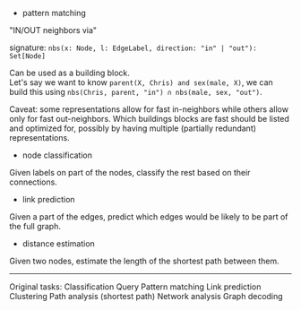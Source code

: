 - pattern matching
 
"IN/OUT neighbors via"

signature: `nbs(x: Node, l: EdgeLabel, direction: "in" | "out"): Set[Node]`

Can be used as a building block.\
Let's say we want to know `parent(X, Chris) and sex(male, X)`,
we can build this using `nbs(Chris, parent, "in") ∩ nbs(male, sex, "out")`.

Caveat: some representations allow for fast in-neighbors while others allow only for fast out-neighbors.
Which buildings blocks are fast should be listed and optimized for, possibly by having multiple (partially redundant) representations.

- node classification

Given labels on part of the nodes, classify the rest based on their connections.

- link prediction

Given a part of the edges, predict which edges would be likely to be part of the full graph.

- distance estimation

Given two nodes, estimate the length of the shortest path between them.


---
Original tasks:
Classification
Query
Pattern matching
Link prediction
Clustering
Path analysis (shortest path)
Network analysis
Graph decoding
